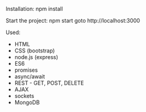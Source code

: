 Installation:
    npm install

Start the project:
    npm start
    goto http://localhost:3000

Used:
- HTML
- CSS (bootstrap)
- node.js (express)
- ES6
- promises
- async/await
- REST - GET, POST, DELETE
- AJAX
- sockets
- MongoDB